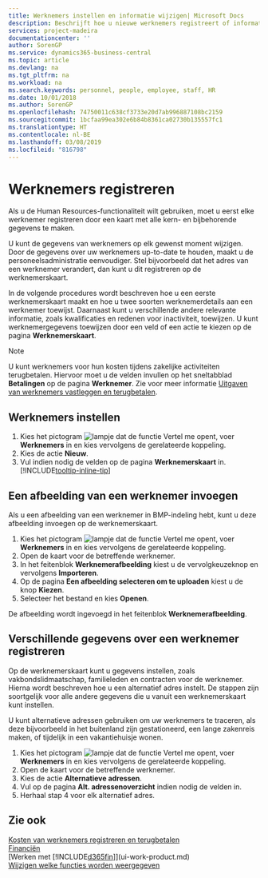 ```yaml
---
title: Werknemers instellen en informatie wijzigen| Microsoft Docs
description: Beschrijft hoe u nieuwe werknemers registreert of informatie voor bestaande werknemers bewerkt.
services: project-madeira
documentationcenter: ''
author: SorenGP
ms.service: dynamics365-business-central
ms.topic: article
ms.devlang: na
ms.tgt_pltfrm: na
ms.workload: na
ms.search.keywords: personnel, people, employee, staff, HR
ms.date: 10/01/2018
ms.author: SorenGP
ms.openlocfilehash: 74750011c638cf3733e20d7ab996887108bc2159
ms.sourcegitcommit: 1bcfaa99ea302e6b84b8361ca02730b135557fc1
ms.translationtype: HT
ms.contentlocale: nl-BE
ms.lasthandoff: 03/08/2019
ms.locfileid: "816798"
---
```

# <a name="register-employees"></a>Werknemers registreren
Als u de Human Resources-functionaliteit wilt gebruiken, moet u eerst elke werknemer registreren door een kaart met alle kern- en bijbehorende gegevens te maken.

U kunt de gegevens van werknemers op elk gewenst moment wijzigen. Door de gegevens over uw werknemers up-to-date te houden, maakt u de personeelsadministratie eenvoudiger. Stel bijvoorbeeld dat het adres van een werknemer verandert, dan kunt u dit registreren op de werknemerskaart.

In de volgende procedures wordt beschreven hoe u een eerste werknemerskaart maakt en hoe u twee soorten werknemerdetails aan een werknemer toewijst. Daarnaast kunt u verschillende andere relevante informatie, zoals kwalificaties en redenen voor inactiviteit, toewijzen. U kunt werknemergegevens toewijzen door een veld of een actie te kiezen op de pagina **Werknemerskaart**.

> [!NOTE]  
> U kunt werknemers voor hun kosten tijdens zakelijke activiteiten terugbetalen. Hiervoor moet u de velden invullen op het sneltabblad **Betalingen** op de pagina **Werknemer**. Zie voor meer informatie [Uitgaven van werknemers vastleggen en terugbetalen](finance-how-record-reimburse-employee-expenses.md).

## <a name="to-set-up-an-employee"></a>Werknemers instellen
1. Kies het pictogram ![lampje dat de functie Vertel me opent](media/ui-search/search_small.png "Vertel me wat u wilt doen"), voer **Werknemers** in en kies vervolgens de gerelateerde koppeling.
2. Kies de actie **Nieuw**.
3. Vul indien nodig de velden op de pagina **Werknemerskaart** in. [!INCLUDE[tooltip-inline-tip](includes/tooltip-inline-tip_md.md)]

## <a name="to-insert-a-picture-of-an-employee"></a>Een afbeelding van een werknemer invoegen
Als u een afbeelding van een werknemer in BMP-indeling hebt, kunt u deze afbeelding invoegen op de werknemerskaart.

1. Kies het pictogram ![lampje dat de functie Vertel me opent](media/ui-search/search_small.png "Vertel me wat u wilt doen"), voer **Werknemers** in en kies vervolgens de gerelateerde koppeling.
2. Open de kaart voor de betreffende werknemer.
3. In het feitenblok **Werknemerafbeelding** kiest u de vervolgkeuzeknop en vervolgens **Importeren**.
4. Op de pagina **Een afbeelding selecteren om te uploaden** kiest u de knop **Kiezen**.
5. Selecteer het bestand en kies **Openen**.

De afbeelding wordt ingevoegd in het feitenblok **Werknemerafbeelding**.

## <a name="to-register-various-information-about-an-employee"></a>Verschillende gegevens over een werknemer registreren
Op de werknemerskaart kunt u gegevens instellen, zoals vakbondslidmaatschap, familieleden en contracten voor de werknemer. Hierna wordt beschreven hoe u een alternatief adres instelt. De stappen zijn soortgelijk voor alle andere gegevens die u vanuit een werknemerskaart kunt instellen.

U kunt alternatieve adressen gebruiken om uw werknemers te traceren, als deze bijvoorbeeld in het buitenland zijn gestationeerd, een lange zakenreis maken, of tijdelijk in een vakantiehuisje wonen.

1. Kies het pictogram ![lampje dat de functie Vertel me opent](media/ui-search/search_small.png "Vertel me wat u wilt doen"), voer **Werknemers** in en kies vervolgens de gerelateerde koppeling.
2. Open de kaart voor de betreffende werknemer.
3. Kies de actie **Alternatieve adressen**.
4. Vul op de pagina **Alt. adressenoverzicht** indien nodig de velden in.
5. Herhaal stap 4 voor elk alternatief adres.

## <a name="see-also"></a>Zie ook
[Kosten van werknemers registreren en terugbetalen](finance-how-record-reimburse-employee-expenses.md)  
[Financiën](finance.md)  
[Werken met [!INCLUDE[d365fin](includes/d365fin_md.md)]](ui-work-product.md)  
[Wijzigen welke functies worden weergegeven](ui-experiences.md)
